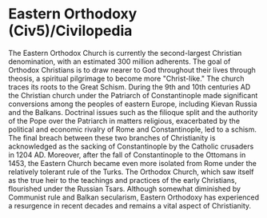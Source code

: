# Eastern Orthodoxy (Civ5)/Civilopedia

The Eastern Orthodox Church is currently the second-largest Christian denomination, with an estimated 300 million adherents. The goal of Orthodox Christians is to draw nearer to God throughout their lives through theosis, a spiritual pilgrimage to become more "Christ-like."
The church traces its roots to the Great Schism. During the 9th and 10th centuries AD the Christian church under the Patriarch of Constantinople made significant conversions among the peoples of eastern Europe, including Kievan Russia and the Balkans. Doctrinal issues such as the filioque split and the authority of the Pope over the Patriarch in matters religious, exacerbated by the political and economic rivalry of Rome and Constantinople, led to a schism. The final breach between these two branches of Christianity is acknowledged as the sacking of Constantinople by the Catholic crusaders in 1204 AD. Moreover, after the fall of Constantinople to the Ottomans in 1453, the Eastern Church became even more isolated from Rome under the relatively tolerant rule of the Turks. The Orthodox Church, which saw itself as the true heir to the teachings and practices of the early Christians, flourished under the Russian Tsars. Although somewhat diminished by Communist rule and Balkan secularism, Eastern Orthodoxy has experienced a resurgence in recent decades and remains a vital aspect of Christianity.